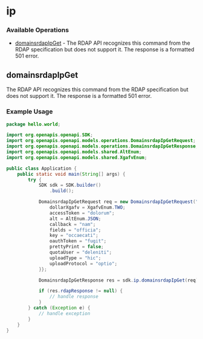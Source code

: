 # ip

### Available Operations

* [domainsrdapIpGet](#domainsrdapipget) - The RDAP API recognizes this command from the RDAP specification but does not support it. The response is a formatted 501 error.

## domainsrdapIpGet

The RDAP API recognizes this command from the RDAP specification but does not support it. The response is a formatted 501 error.

### Example Usage

```java
package hello.world;

import org.openapis.openapi.SDK;
import org.openapis.openapi.models.operations.DomainsrdapIpGetRequest;
import org.openapis.openapi.models.operations.DomainsrdapIpGetResponse;
import org.openapis.openapi.models.shared.AltEnum;
import org.openapis.openapi.models.shared.XgafvEnum;

public class Application {
    public static void main(String[] args) {
        try {
            SDK sdk = SDK.builder()
                .build();

            DomainsrdapIpGetRequest req = new DomainsrdapIpGetRequest("esse", "totam") {{
                dollarXgafv = XgafvEnum.TWO;
                accessToken = "dolorum";
                alt = AltEnum.JSON;
                callback = "nam";
                fields = "officia";
                key = "occaecati";
                oauthToken = "fugit";
                prettyPrint = false;
                quotaUser = "deleniti";
                uploadType = "hic";
                uploadProtocol = "optio";
            }};            

            DomainsrdapIpGetResponse res = sdk.ip.domainsrdapIpGet(req);

            if (res.rdapResponse != null) {
                // handle response
            }
        } catch (Exception e) {
            // handle exception
        }
    }
}
```
